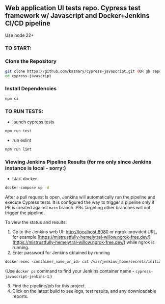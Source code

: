 ## Web application UI tests repo. Cypress test framework w/ Javascript and Docker+Jenkins CI/CD pipeline

Use node 22+

### TO START:

### Clone the Repository

```sh
git clone https://github.com/kazmary/cypress-javascript.git (OR gh repo clone kazmary/cypress-javascript)
cd cypress-javascript
```

### Install Dependencies

```sh
npm ci
```

### TO RUN TESTS:

- launch cypress tests

```sh
npm run test
```

- run eslint

```sh
npm run lint
```

### Viewing Jenkins Pipeline Results (for me only since Jenkins instance is local - sorry:)

- start docker

```sh
docker-compose up -d
```

After a pull request is open, Jenkins will automatically run the pipeline and execute Cypress tests.
It is configured the way to trigger a pipeline only if PR is created against `main` branch. PRs targeting other branches will not trigger the pipeline.

To view the status and results:

1. Go to the Jenkins web UI: [http://localhost:8080](http://localhost:8080) or ngrok-provided URL, for example [https://mistrustfully-hemelytral-willow.ngrok-free.dev/] (https://mistrustfully-hemelytral-willow.ngrok-free.dev/) while ngrok is running.
2. Enter password for Jenkins obtained by running

```sh
docker exec <container_name_or_id> cat /var/jenkins_home/secrets/initialAdminPassword
```

(Use `docker ps` command to find your Jenkins container name - `cypress-javascript-jenkins-1`.)

3. Find the pipeline/job for this project.
4. Click on the latest build to see logs, test results, and any downloadable reports.
